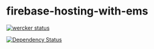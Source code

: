 # firebase-hosting-with-ems

[![wercker status](https://app.wercker.com/status/864ce181464bc14f6dde2305bbc3d446/m "wercker status")](https://app.wercker.com/project/bykey/864ce181464bc14f6dde2305bbc3d446)

[![Dependency Status](https://gemnasium.com/badges/github.com/naxmefy/firebase-hosting-with-ems-starter.svg)](https://gemnasium.com/github.com/naxmefy/firebase-hosting-with-ems-starter)